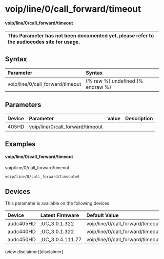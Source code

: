 ﻿---
description: voip/line/0/call_forward/timeout
search: false
---

# voip/line/0/call_forward/timeout

#### voip/line/0/call_forward/timeout


| This Parameter has not been documented yet, please refer to the audiocodes site for usage.  |
| :--- |

## Syntax
| Parameter | Syntax |
| :--- | :--- |
|voip/line/0/call_forward/timeout | {% raw %} undefined {% endraw %} |

## Parameters
|Device|Parameter|value|Description|
|:---|:---|:---|:---|
| 405HD | voip/line/0/call_forward/timeout |  |  |

## Examples
#### voip/line/0/call_forward/timeout

voip/line/0/call_forward/timeout

```
voip/line/0/call_forward/timeout=6
```

## Devices
This parameter is available on the following devices

| Device | Latest Firmware | Default Value |
|:---|:---|:---|
| audc405HD | ;UC_3.0.1.322 | voip/line/0/call_forward/timeout=6 
| audc440HD | ;UC_3.0.1.322 | voip/line/0/call_forward/timeout=6 
| audc450HD | ;UC_3.0.4.111.77 | voip/line/0/call_forward/timeout=6 

(view disclaimer)[disclaimer]
